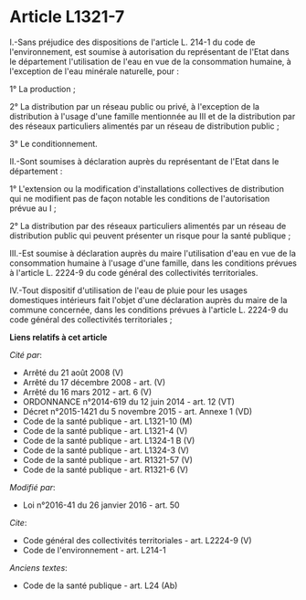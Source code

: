 # Article L1321-7

I.-Sans préjudice des dispositions de l'article L. 214-1 du code de l'environnement, est soumise à autorisation du
représentant de l'Etat dans le département l'utilisation de l'eau en vue de la consommation humaine, à l'exception de l'eau
minérale naturelle, pour : 

1° La production ; 

2° La distribution par un réseau public ou privé, à l'exception de la distribution à l'usage d'une famille mentionnée au III
et de la distribution par des réseaux particuliers alimentés par un réseau de distribution public ; 

3° Le conditionnement. 

II.-Sont soumises à déclaration auprès du représentant de l'Etat dans le département : 

1° L'extension ou la modification d'installations collectives de distribution qui ne modifient pas de façon notable les
conditions de l'autorisation prévue au I ; 

2° La distribution par des réseaux particuliers alimentés par un réseau de distribution public qui peuvent présenter un
risque pour la santé publique ; 

III.-Est soumise à déclaration auprès du maire l'utilisation d'eau en vue de la consommation humaine à l'usage d'une famille,
dans les conditions prévues à l'article L. 2224-9 du code général des collectivités territoriales. 

IV.-Tout dispositif d'utilisation de l'eau de pluie pour les usages domestiques intérieurs fait l'objet d'une déclaration
auprès du maire de la commune concernée, dans les conditions prévues à l'article L. 2224-9 du code général des collectivités
territoriales ;

**Liens relatifs à cet article**

_Cité par_:

  - Arrêté du 21 août 2008 (V)
  - Arrêté du 17 décembre 2008 - art. (V)
  - Arrêté du 16 mars 2012 - art. 6 (V)
  - ORDONNANCE n°2014-619 du 12 juin 2014 - art. 12 (VT)
  - Décret n°2015-1421 du 5 novembre 2015 - art. Annexe 1 (VD)
  - Code de la santé publique - art. L1321-10 (M)
  - Code de la santé publique - art. L1321-4 (V)
  - Code de la santé publique - art. L1324-1 B (V)
  - Code de la santé publique - art. L1324-3 (V)
  - Code de la santé publique - art. R1321-57 (V)
  - Code de la santé publique - art. R1321-6 (V)

_Modifié par_:

  - Loi n°2016-41 du 26 janvier 2016 - art. 50

_Cite_:

  - Code général des collectivités territoriales - art. L2224-9 (V)
  - Code de l'environnement - art. L214-1

_Anciens textes_:

  - Code de la santé publique - art. L24 (Ab)
